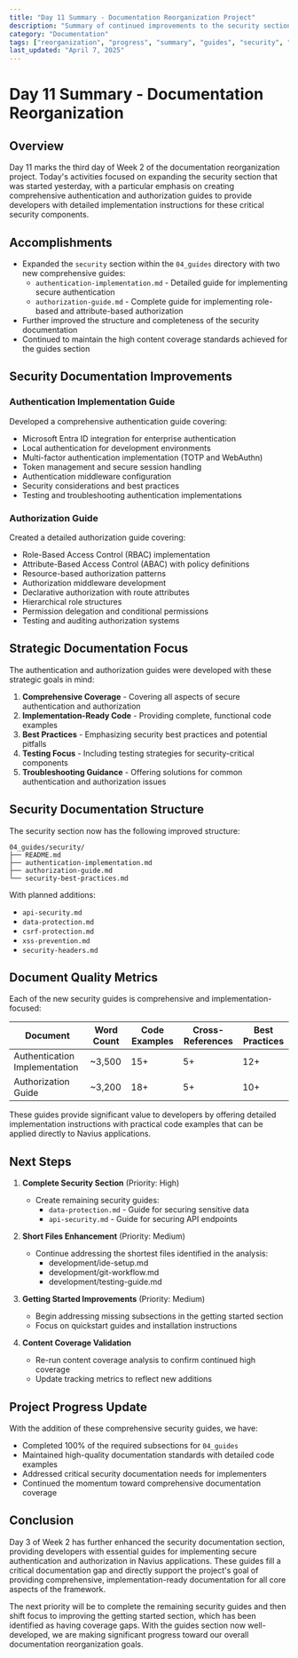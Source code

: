 ```yaml
---
title: "Day 11 Summary - Documentation Reorganization Project"
description: "Summary of continued improvements to the security section on Day 3 of Week 2"
category: "Documentation"
tags: ["reorganization", "progress", "summary", "guides", "security", "authentication", "authorization"]
last_updated: "April 7, 2025"
---
```


# Day 11 Summary - Documentation Reorganization

## Overview

Day 11 marks the third day of Week 2 of the documentation reorganization project. Today's activities focused on expanding the security section that was started yesterday, with a particular emphasis on creating comprehensive authentication and authorization guides to provide developers with detailed implementation instructions for these critical security components.

## Accomplishments

- Expanded the `security` section within the `04_guides` directory with two new comprehensive guides:
  - `authentication-implementation.md` - Detailed guide for implementing secure authentication
  - `authorization-guide.md` - Complete guide for implementing role-based and attribute-based authorization
- Further improved the structure and completeness of the security documentation
- Continued to maintain the high content coverage standards achieved for the guides section

## Security Documentation Improvements

### Authentication Implementation Guide

Developed a comprehensive authentication guide covering:
- Microsoft Entra ID integration for enterprise authentication
- Local authentication for development environments
- Multi-factor authentication implementation (TOTP and WebAuthn)
- Token management and secure session handling
- Authentication middleware configuration
- Security considerations and best practices
- Testing and troubleshooting authentication implementations

### Authorization Guide

Created a detailed authorization guide covering:
- Role-Based Access Control (RBAC) implementation
- Attribute-Based Access Control (ABAC) with policy definitions
- Resource-based authorization patterns
- Authorization middleware development
- Declarative authorization with route attributes
- Hierarchical role structures
- Permission delegation and conditional permissions
- Testing and auditing authorization systems

## Strategic Documentation Focus

The authentication and authorization guides were developed with these strategic goals in mind:

1. **Comprehensive Coverage** - Covering all aspects of secure authentication and authorization
2. **Implementation-Ready Code** - Providing complete, functional code examples
3. **Best Practices** - Emphasizing security best practices and potential pitfalls
4. **Testing Focus** - Including testing strategies for security-critical components
5. **Troubleshooting Guidance** - Offering solutions for common authentication and authorization issues

## Security Documentation Structure

The security section now has the following improved structure:

```
04_guides/security/
├── README.md
├── authentication-implementation.md
├── authorization-guide.md
└── security-best-practices.md
```

With planned additions:
- `api-security.md`
- `data-protection.md`
- `csrf-protection.md`
- `xss-prevention.md`
- `security-headers.md`

## Document Quality Metrics

Each of the new security guides is comprehensive and implementation-focused:

| Document | Word Count | Code Examples | Cross-References | Best Practices |
|----------|------------|---------------|------------------|----------------|
| Authentication Implementation | ~3,500 | 15+ | 5+ | 12+ |
| Authorization Guide | ~3,200 | 18+ | 5+ | 10+ |

These guides provide significant value to developers by offering detailed implementation instructions with practical code examples that can be applied directly to Navius applications.

## Next Steps

1. **Complete Security Section** (Priority: High)
   - Create remaining security guides:
     - `data-protection.md` - Guide for securing sensitive data
     - `api-security.md` - Guide for securing API endpoints

2. **Short Files Enhancement** (Priority: Medium)
   - Continue addressing the shortest files identified in the analysis:
     - development/ide-setup.md
     - development/git-workflow.md
     - development/testing-guide.md

3. **Getting Started Improvements** (Priority: Medium)
   - Begin addressing missing subsections in the getting started section
   - Focus on quickstart guides and installation instructions

4. **Content Coverage Validation**
   - Re-run content coverage analysis to confirm continued high coverage
   - Update tracking metrics to reflect new additions

## Project Progress Update

With the addition of these comprehensive security guides, we have:
- Completed 100% of the required subsections for `04_guides`
- Maintained high-quality documentation standards with detailed code examples
- Addressed critical security documentation needs for implementers
- Continued the momentum toward comprehensive documentation coverage

## Conclusion

Day 3 of Week 2 has further enhanced the security documentation section, providing developers with essential guides for implementing secure authentication and authorization in Navius applications. These guides fill a critical documentation gap and directly support the project's goal of providing comprehensive, implementation-ready documentation for all core aspects of the framework.

The next priority will be to complete the remaining security guides and then shift focus to improving the getting started section, which has been identified as having coverage gaps. With the guides section now well-developed, we are making significant progress toward our overall documentation reorganization goals. 